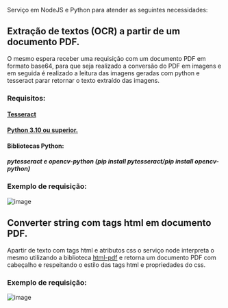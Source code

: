 Serviço em NodeJS e Python para atender as seguintes necessidades:
## Extração de textos (OCR) a partir de um documento PDF.
O mesmo espera receber uma requisição com um documento PDF em formato base64, para que seja realizado a conversão do PDF em imagens
e em seguida é realizado a leitura das imagens geradas com python e tesseract parar retornar o texto extraído das imagens.

### Requisitos:
  #### <a href='https://github.com/UB-Mannheim/tesseract/wiki'>Tesseract</a>
  #### <a href='https://www.python.org/downloads/release/python-3100/'>Python 3.10 ou superior.</a>
  #### Bibliotecas Python:
  ##### pytesseract e opencv-python (pip install pytesseract/pip install opencv-python)
### Exemplo de requisição:
![image](https://user-images.githubusercontent.com/53841323/175152102-9131499c-b287-46c8-9d49-ffe89eec0a07.png)

## Converter string com tags html em documento PDF.
Apartir de texto com tags html e atributos css o serviço node interpreta o mesmo utilizando a biblioteca <a href='https://github.com/marcbachmann/node-html-pdf'>html-pdf</a>
e retorna um documento PDF com cabeçalho e respeitando o estilo das tags html e propriedades do css.
### Exemplo de requisição:
![image](https://user-images.githubusercontent.com/53841323/175162996-fe7cfd70-ba42-4636-b5ec-afe01a05b8bd.png)

